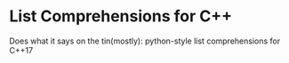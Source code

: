 # List Comprehensions for C++

Does what it says on the tin(mostly): python-style list comprehensions for C++17

